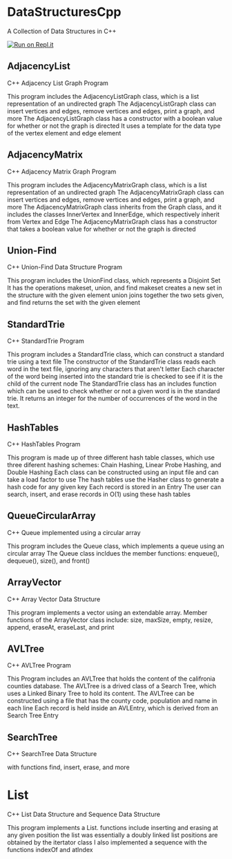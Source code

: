 # DataStructuresCpp
A Collection of Data Structures in C++

[![Run on Repl.it](https://repl.it/badge/github/danielzelfo/DataStructuresCpp)](https://repl.it/github/danielzelfo/DataStructuresCpp)

## AdjacencyList
C++ Adjacency List Graph Program

This program includes the AdjacencyListGraph class, which is a list representation of an undirected graph The AdjacencyListGraph class can insert vertices and edges, remove vertices and edges, print a graph, and more The AdjacencyListGraph class has a constructor with a boolean value for whether or not the graph is directed It uses a template for the data type of the vertex element and edge element


## AdjacencyMatrix
C++ Adjacency Matrix Graph Program

This program includes the AdjacencyMatrixGraph class, which is a list representation of an undirected graph The AdjacencyMatrixGraph class can insert vertices and edges, remove vertices and edges, print a graph, and more The AdjacencyMatrixGraph class inherits from the Graph class, and it includes the classes InnerVertex and InnerEdge, which respectively inherit from Vertex and Edge The AdjacencyMatrixGraph class has a constructor that takes a boolean value for whether or not the graph is directed


## Union-Find
C++ Union-Find Data Structure Program

This program includes the UnionFind class, which represents a Disjoint Set It has the operations makeset, union, and find makeset creates a new set in the structure with the given element union joins together the two sets given, and find returns the set with the given element


## StandardTrie
C++ StandardTrie Program

This program includes a StandardTrie class, which can construct a standard trie using a text file The constructor of the StandardTrie class reads each word in the text file, ignoring any characters that aren't letter Each character of the word being inserted into the standard trie is checked to see if it is the child of the current node The StandardTrie class has an includes function which can be used to check whether or not a given word is in the standard trie. It returns an integer for the number of occurrences of the word in the text.


## HashTables
C++ HashTables Program

This program is made up of three different hash table classes, which use three diferent hashing schemes: Chain Hashing, Linear Probe Hashing, and Double Hashing Each class can be constructed using an input file and can take a load factor to use The hash tables use the Hasher class to generate a hash code for any given key Each record is stored in an Entry The user can search, insert, and erase records in O(1) using these hash tables


## QueueCircularArray
C++ Queue implemented using a circular array

This program includes the Queue class, which implements a queue using an circular array The Queue class incldues the member functions: enqueue(), dequeue(), size(), and front()


## ArrayVector
C++ Array Vector Data Structure

This program implements a vector using an extendable array. Member functions of the ArrayVector class include: size, maxSize, empty, resize, append, eraseAt, eraseLast, and print


## AVLTree
C++ AVLTree Program

This Program includes an AVLTree that holds the content of the califronia counties database. The AVLTree is a drived class of a Search Tree, which uses a Linked Binary Tree to hold its content. The AVLTree can be constructed using a file that has the county code, population and name in each line Each record is held inside an AVLEntry, which is derived from an Search Tree Entry


## SearchTree
C++ SearchTree Data Structure

with functions find, insert, erase, and more


# List
C++ List Data Structure and Sequence Data Structure

This program implements a List. functions include inserting and erasing at any given position the list was essentially a doubly linked list positions are obtained by the itertator class I also implemented a sequence with the functions indexOf and atIndex